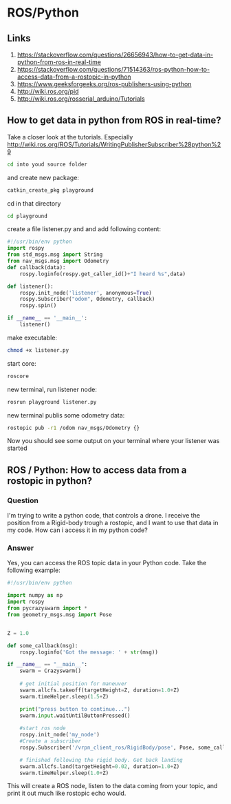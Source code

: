 # ROS/Python

## Links

1. <https://stackoverflow.com/questions/26656943/how-to-get-data-in-python-from-ros-in-real-time>
2. <https://stackoverflow.com/questions/71514363/ros-python-how-to-access-data-from-a-rostopic-in-python>
3. <https://www.geeksforgeeks.org/ros-publishers-using-python>
4. <http://wiki.ros.org/pid>
5. <http://wiki.ros.org/rosserial_arduino/Tutorials>

## How to get data in python from ROS in real-time?

Take a closer look at the tutorials. Especially
<http://wiki.ros.org/ROS/Tutorials/WritingPublisherSubscriber%28python%29>

```BASH
cd into youd source folder
```

and create new package:

```BASH
catkin_create_pkg playground
```

cd in that directory

```BASH
cd playground
```

create a file listener.py and and add following content:

```Python
#!/usr/bin/env python
import rospy
from std_msgs.msg import String
from nav_msgs.msg import Odometry
def callback(data):
    rospy.loginfo(rospy.get_caller_id()+"I heard %s",data)

def listener():
    rospy.init_node('listener', anonymous=True)
    rospy.Subscriber("odom", Odometry, callback)
    rospy.spin()

if __name__ == '__main__':
    listener()
```

make executable:

```Bash
chmod +x listener.py
```

start core:

```Bash
roscore
```

new terminal, run listener node:

```Bash
rosrun playground listener.py
```

new terminal publis some odometry data:

```Bash
rostopic pub -r1 /odom nav_msgs/Odometry {}
```

Now you should see some output on your terminal where your listener was started

## ROS / Python: How to access data from a rostopic in python?

### Question

I'm trying to write a python code, that controls a drone. I receive the position from a Rigid-body trough a rostopic, and I want to use that data in my code. How can i access it in my python code?

### Answer

Yes, you can access the ROS topic data in your Python code. Take the following example:

```Python
#!/usr/bin/env python

import numpy as np
import rospy
from pycrazyswarm import *
from geometry_msgs.msg import Pose


Z = 1.0

def some_callback(msg):
    rospy.loginfo('Got the message: ' + str(msg))

if __name__ == "__main__":
    swarm = Crazyswarm()
 
    # get initial position for maneuver
    swarm.allcfs.takeoff(targetHeight=Z, duration=1.0+Z)
    swarm.timeHelper.sleep(1.5+Z)

    print("press button to continue...")
    swarm.input.waitUntilButtonPressed()
    
    #start ros node
    rospy.init_node('my_node')
    #Create a subscriber
    rospy.Subscriber('/vrpn_client_ros/RigidBody/pose', Pose, some_callback)

    # finished following the rigid body. Get back landing
    swarm.allcfs.land(targetHeight=0.02, duration=1.0+Z)
    swarm.timeHelper.sleep(1.0+Z)
```

This will create a ROS node, listen to the data coming from your topic, and print it out much like rostopic echo would.
